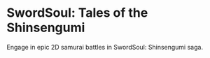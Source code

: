 # SwordSoul: Tales of the Shinsengumi
 Engage in epic 2D samurai battles in SwordSoul: Shinsengumi saga.

